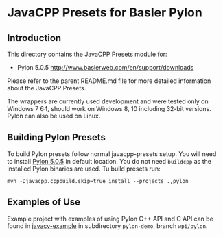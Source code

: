 JavaCPP Presets for Basler Pylon
================================

Introduction
------------
This directory contains the JavaCPP Presets module for:

 * Pylon 5.0.5  http://www.baslerweb.com/en/support/downloads

Please refer to the parent README.md file for more detailed information about the JavaCPP Presets.

The wrappers are currently used development and were tested only on Windows 7 64, should work on Windows 8, 10 including 32-bit versions. Pylon can also be used on Linux.


Building Pylon Presets
----------------------

To build Pylon presets follow normal javacpp-presets setup. You will need to install [Pylon 5.0.5](http://www.baslerweb.com/en/support/downloads) in default location. You do not need `buildcpp` as the installed Pylon binaries are used. Tu build presets run:

```
mvn -Djavacpp.cppbuild.skip=true install --projects .,pylon
```

Examples of Use
---------------

Example project with examples of using Pylon C++ API and C API can be found in [javacv-example](https://github.com/bytedeco/javacv-examples) in subdirectory `pylon-demo`, branch `wpi/pylon`.